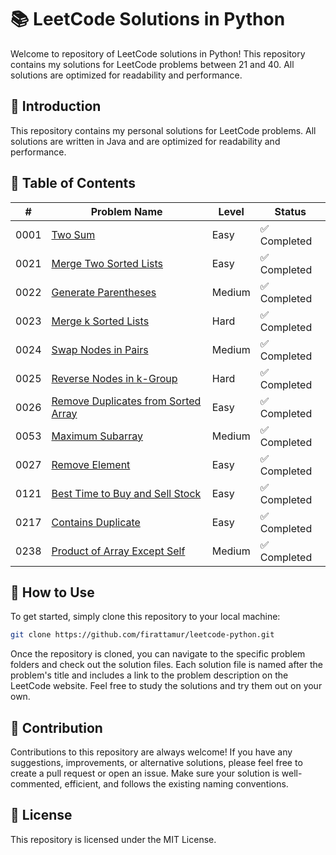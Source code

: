 # 📚 LeetCode Solutions in Python

Welcome to repository of LeetCode solutions in Python! This repository contains my solutions for LeetCode problems between 21 and 40. All solutions are optimized for readability and performance.

## 📘 Introduction

This repository contains my personal solutions for LeetCode problems. All solutions are written in Java and are optimized for readability and performance.

## 📝 Table of Contents

| #     | Problem Name                                                                                              | Level         | Status       |
| ----  | --------------------------------------------------------------------------------------------------------- | ------------  | ------------ |
| 0001  | [Two Sum](https://leetcode.com/problems/two-sum/)                                                         | Easy          | ✅ Completed |
| 0021  | [Merge Two Sorted Lists](https://leetcode.com/problems/merge-two-sorted-lists/)                           | Easy          | ✅ Completed |
| 0022  | [Generate Parentheses](https://leetcode.com/problems/generate-parentheses/)                               | Medium        | ✅ Completed |
| 0023  | [Merge k Sorted Lists](https://leetcode.com/problems/merge-k-sorted-lists/)                               | Hard          | ✅ Completed |
| 0024  | [Swap Nodes in Pairs](https://leetcode.com/problems/swap-nodes-in-pairs/)                                 | Medium        | ✅ Completed |
| 0025  | [Reverse Nodes in k-Group](https://leetcode.com/problems/reverse-nodes-in-k-group/)                       | Hard          | ✅ Completed |
| 0026  | [Remove Duplicates from Sorted Array](https://leetcode.com/problems/remove-duplicates-from-sorted-array/) | Easy          | ✅ Completed |
| 0053  | [Maximum Subarray](https://leetcode.com/problems/maximum-subarray/)                                       | Medium        | ✅ Completed |
| 0027  | [Remove Element](https://leetcode.com/problems/remove-element/)                                           | Easy          | ✅ Completed |
| 0121  | [Best Time to Buy and Sell Stock](https://leetcode.com/problems/best-time-to-buy-and-sell-stock/)         | Easy          | ✅ Completed |
| 0217  | [Contains Duplicate](https://leetcode.com/problems/contains-duplicate/)                                   | Easy          | ✅ Completed |
| 0238  | [Product of Array Except Self](https://leetcode.com/problems/product-of-array-except-self/)               | Medium        | ✅ Completed |

## 🎯 How to Use

To get started, simply clone this repository to your local machine:

```bash
git clone https://github.com/firattamur/leetcode-python.git
```

Once the repository is cloned, you can navigate to the specific problem folders and check out the solution files. Each solution file is named after the problem's title and includes a link to the problem description on the LeetCode website. Feel free to study the solutions and try them out on your own.

## 🤝 Contribution

Contributions to this repository are always welcome! If you have any suggestions, improvements, or alternative solutions, please feel free to create a pull request or open an issue. Make sure your solution is well-commented, efficient, and follows the existing naming conventions.

## 📜 License

This repository is licensed under the MIT License.

